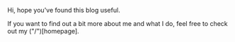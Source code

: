 Hi, hope you've found this blog useful. 

If you want to find out a bit more about me and what I do, feel free to check
out my ("/")[homepage].
